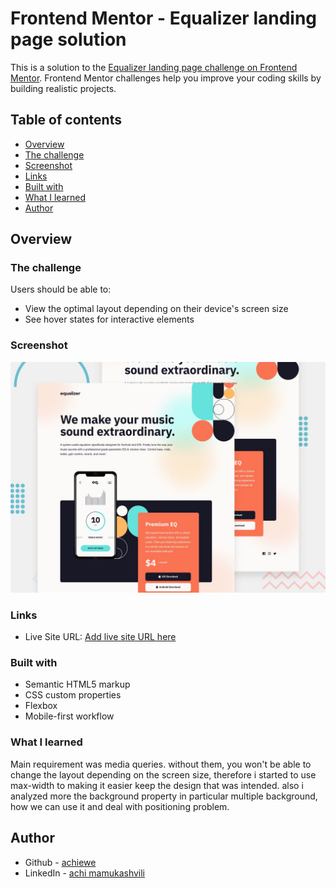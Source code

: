 # Frontend Mentor - Equalizer landing page solution

This is a solution to the [Equalizer landing page challenge on Frontend Mentor](https://www.frontendmentor.io/challenges/equalizer-landing-page-7VJ4gp3DE). Frontend Mentor challenges help you improve your coding skills by building realistic projects. 

## Table of contents

  - [Overview](#overview)
  - [The challenge](#the-challenge)
  - [Screenshot](#screenshot)
  - [Links](#links)
  - [Built with](#built-with)
  - [What I learned](#what-i-learned)
  - [Author](#author)
 

## Overview

### The challenge

Users should be able to:

- View the optimal layout depending on their device's screen size
- See hover states for interactive elements

### Screenshot

![](./assets/preview.jpg)


### Links

- Live Site URL: [Add live site URL here](https://your-live-site-url.com)

### Built with

- Semantic HTML5 markup
- CSS custom properties
- Flexbox
- Mobile-first workflow

### What I learned

Main requirement was media queries. without them, you won't be able to change the layout depending on the screen size, therefore i started to use max-width to making it easier keep the design that was intended. also i analyzed more the background property in particular multiple background, how we can use it and deal with positioning problem.

## Author

- Github - [achiewe](https://github.com/achiewe)
- LinkedIn - [achi mamukashvili](https://www.linkedin.com/in/achi-mamukashvili-721928263/)



